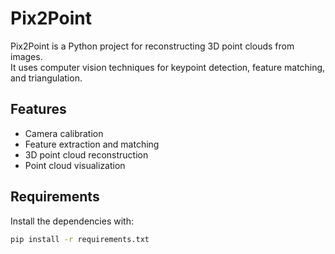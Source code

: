 # Pix2Point

Pix2Point is a Python project for reconstructing 3D point clouds from images.  
It uses computer vision techniques for keypoint detection, feature matching, and triangulation.

## Features
- Camera calibration
- Feature extraction and matching
- 3D point cloud reconstruction
- Point cloud visualization

## Requirements
Install the dependencies with:
```bash
pip install -r requirements.txt
